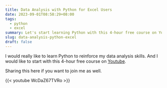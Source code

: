 ```yaml
---
title: Data Analysis with Python for Excel Users
date: 2023-09-01T08:58:29+08:00
tags:
  - python
  - excel
summary: Let's start learning Python with this 4-hour free course on Youtube.
slug: data-analysis-python-excel
draft: false
---
```


I would really like to learn Python to reinforce my data analysis skills. And I would like to start with this 4-hour free course on [Youtube](https://www.youtube.com/watch?v=WcDaZ67TVRo). 

Sharing this here if you want to join me as well.

{{< youtube WcDaZ67TVRo >}}
